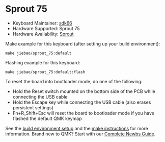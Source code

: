 # Sprout 75

* Keyboard Maintainer: [sdk66](https://github.com/sdk66)
* Hardware Supported: Sprout 75
* Hardware Availability: [Sprout](https://www.Sprout.com)

Make example for this keyboard (after setting up your build environment):

    make jiebao/sprout_75:default
        
Flashing example for this keyboard:

    make jiebao/sprout_75:default:flash

To reset the board into bootloader mode, do one of the following:

* Hold the Reset switch mounted on the bottom side of the PCB while connecting the USB cable
* Hold the Escape key while connecting the USB cable (also erases persistent settings)
* Fn+R_Shift+Esc will reset the board to bootloader mode if you have flashed the default QMK keymap

See the [build environment setup](https://docs.qmk.fm/#/getting_started_build_tools) and the [make instructions](https://docs.qmk.fm/#/getting_started_make_guide) for more information. Brand new to QMK? Start with our [Complete Newbs Guide](https://docs.qmk.fm/#/newbs).
